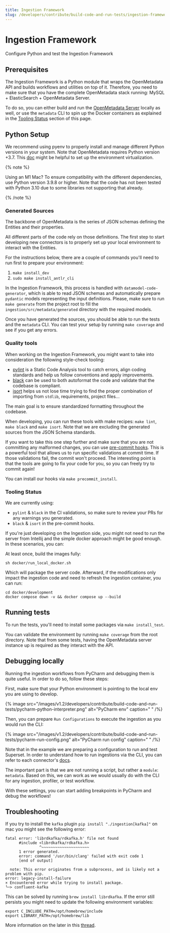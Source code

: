 ```yaml
---
title: Ingestion Framework
slug: /developers/contribute/build-code-and-run-tests/ingestion-framework
---
```


# Ingestion Framework
Configure Python and test the Ingestion Framework

## Prerequisites
The Ingestion Framework is a Python module that wraps the OpenMetadata API and builds workflows and utilities on top of it. Therefore, you need to make sure that you have the complete OpenMetadata stack running: MySQL + ElasticSearch + OpenMetadata Server.

To do so, you can either build and run the [OpenMetadata Server](/developers/contribute/build-code-and-run-tests/openmetadata-server) locally as well, or use the `metadata` CLI to spin up the Docker containers as explained in the [Tooling Status](/developers/contribute/build-code-and-run-tests/ingestion-framework#tooling-status) section of this page.

## Python Setup
We recommend using pyenv to properly install and manage different Python versions in your system. Note that OpenMetadata requires Python version +3.7. This [doc](https://python-docs.readthedocs.io/en/latest/dev/virtualenvs.html) might be helpful to set up the environment virtualization.

{% note %}

Using an M1 Mac? To ensure compatibility with the different dependencies, use Python version 3.9.8 or higher. Note that the code
has not been tested with Python 3.10 due to some libraries not supporting that already.

{% /note %}

### Generated Sources
The backbone of OpenMetadata is the series of JSON schemas defining the Entities and their properties.

All different parts of the code rely on those definitions. The first step to start developing new connectors is to properly set up your local environment to interact with the Entities.

For the instructions below, there are a couple of commands you'll need to run first to prepare your environment:

1. `make install_dev`
2. `sudo make install_antlr_cli`

In the Ingestion Framework, this process is handled with `datamodel-code-generator`, which is able to read JSON schemas and automatically prepare `pydantic` models representing the input definitions. Please, make sure to run `make generate` from the project root to fill the `ingestion/src/metadata/generated` directory with the required models.

Once you have generated the sources, you should be able to run the tests and the `metadata` CLI. You can test your setup by running `make coverage` and see if you get any errors.

### Quality tools
When working on the Ingestion Framework, you might want to take into consideration the following style-check tooling:
- [pylint](https://pylint.pycqa.org/en/latest/) is a Static Code Analysis tool to catch errors, align coding standards and help us follow conventions and apply improvements.
- [black](https://black.readthedocs.io/en/stable/) can be used to both autoformat the code and validate that the codebase is compliant.
- [isort](https://pycqa.github.io/isort/) helps us not lose time trying to find the proper combination of importing from `stdlib`, requirements, project files…

The main goal is to ensure standardized formatting throughout the codebase.

When developing, you can run these tools with make recipes: `make lint`, `make black` and `make isort`. Note that we are excluding the generated sources from the JSON Schema standards.

If you want to take this one step further and make sure that you are not committing any malformed changes, you can use [pre-commit hooks](https://pre-commit.com/). This is a powerful tool that allows us to run specific validations at commit time. If those validations fail, the commit won't proceed. The interesting point is that the tools are going to fix your code for you, so you can freely try to commit again!

You can install our hooks via `make precommit_install`.

### Tooling Status
We are currently using:

- `pylint` & `black` in the CI validations, so make sure to review your PRs for any warnings you generated.
- `black` & `isort` in the pre-commit hooks.

If you're just developing on the Ingestion side, you might not need to run the server from Intellij and the simple docker approach might be good enough. In these scenarios, you can:

At least once, build the images fully:

```shell
sh docker/run_local_docker.sh
```

Which will package the server code. Afterward, if the modifications only impact the ingestion code and need to refresh the ingestion container, you can run:

```shell
cd docker/development
docker compose down -v && docker compose up --build
```

## Running tests

To run the tests, you'll need to install some packages via `make install_test`.

You can validate the environment by running `make coverage` from the root directory. Note that from some tests, having 
the OpenMetadata server instance up is required as they interact with the API.

## Debugging locally

Running the ingestion workflows from PyCharm and debugging them is quite useful. In order to do so, follow these steps:

First, make sure that your Python environment is pointing to the local env you are using to develop.

{% image src="/images/v1.2/developers/contribute/build-code-and-run-tests/pycharm-python-interpreter.png" alt="PyCharm env" caption=" " /%}

Then, you can prepare `Run Configurations` to execute the ingestion as you would run the CLI:

{% image src="/images/v1.2/developers/contribute/build-code-and-run-tests/pycharm-run-config.png" alt="PyCharm run config" caption=" " /%}

Note that in the example we are preparing a configuration to run and test Superset. In order to understand how to run
ingestions via the CLI, you can refer to each connector's [docs](/connectors/dashboard/superset/cli).

The important part is that we are not running a script, but rather a `module`: `metadata`. Based on this, we can work as
we would usually do with the CLI for any ingestion, profiler, or test workflow.

With these settings, you can start adding breakpoints in PyCharm and debug the workflows!

## Troubleshooting

If you try to install the `kafka` plugin `pip install "./ingestion[kafka]"` on mac you might see the following error:

```
fatal error: 'librdkafka/rdkafka.h' file not found
      #include <librdkafka/rdkafka.h>
               ^~~~~~~~~~~~~~~~~~~~~~
      1 error generated.
      error: command '/usr/bin/clang' failed with exit code 1
      [end of output]
  
  note: This error originates from a subprocess, and is likely not a problem with pip.
error: legacy-install-failure
× Encountered error while trying to install package.
╰─> confluent-kafka
```

This can be solved by running `brew install librdkafka`. If the error still persists you might need to update the following environment variables:

```
export C_INCLUDE_PATH=/opt/homebrew/include
export LIBRARY_PATH=/opt/homebrew/lib
```

More information on the later in this [thread](https://github.com/confluentinc/confluent-kafka-python/issues/184).
